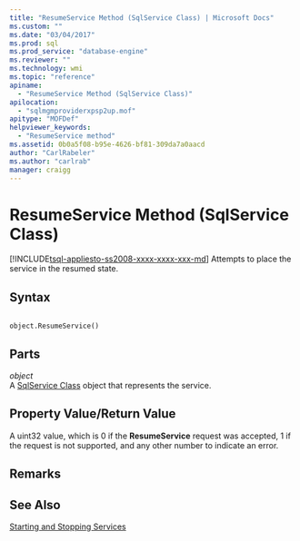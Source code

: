 ```yaml
---
title: "ResumeService Method (SqlService Class) | Microsoft Docs"
ms.custom: ""
ms.date: "03/04/2017"
ms.prod: sql
ms.prod_service: "database-engine"
ms.reviewer: ""
ms.technology: wmi
ms.topic: "reference"
apiname: 
  - "ResumeService Method (SqlService Class)"
apilocation: 
  - "sqlmgmproviderxpsp2up.mof"
apitype: "MOFDef"
helpviewer_keywords: 
  - "ResumeService method"
ms.assetid: 0b0a5f08-b95e-4626-bf81-309da7a0aacd
author: "CarlRabeler"
ms.author: "carlrab"
manager: craigg
---
```

# ResumeService Method (SqlService Class)
[!INCLUDE[tsql-appliesto-ss2008-xxxx-xxxx-xxx-md](../../../includes/tsql-appliesto-ss2008-xxxx-xxxx-xxx-md.md)]
  Attempts to place the service in the resumed state.  
  
## Syntax  
  
```  
  
object.ResumeService()  
```  
  
## Parts  
 *object*  
 A [SqlService Class](../../../relational-databases/wmi-provider-configuration-classes/sqlservice-class/sqlservice-class.md) object that represents the service.  
  
## Property Value/Return Value  
 A uint32 value, which is 0 if the **ResumeService** request was accepted, 1 if the request is not supported, and any other number to indicate an error.  
  
## Remarks  
  
## See Also  
 [Starting and Stopping Services](https://technet.microsoft.com/library/ms174886\(v=sql.105\).aspx)  
  
  
